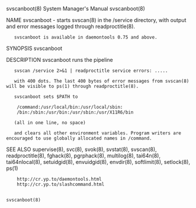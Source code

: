 svscanboot(8)                                                 System Manager's Manual                                                svscanboot(8)

NAME
       svscanboot - starts svscan(8) in the /service directory, with output and error messages logged through readproctitle(8).

       svscanboot is available in daemontools 0.75 and above.

SYNOPSIS
       svscanboot

DESCRIPTION
       svscanboot runs the pipeline

       svscan /service 2>&1 | readproctitle service errors: .....

       with 400 dots. The last 400 bytes of error messages from svscan(8) will be visible to ps(1) through readproctitle(8).

       svscanboot sets $PATH to

        /command:/usr/local/bin:/usr/local/sbin:
        /bin:/sbin:/usr/bin:/usr/sbin:/usr/X11R6/bin

       (all in one line, no space)

       and clears all other environment variables. Program writers are encouraged to use globally allocated names in /command.

SEE ALSO
       supervise(8),  svc(8),  svok(8),  svstat(8),  svscan(8),  readproctitle(8), fghack(8), pgrphack(8), multilog(8), tai64n(8), tai64nlocal(8),
       setuidgid(8), envuidgid(8), envdir(8), softlimit(8), setlock(8), ps(1)

        http://cr.yp.to/daemontools.html
        http://cr.yp.to/slashcommand.html

                                                                                                                                     svscanboot(8)
